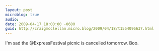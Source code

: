 ```yaml
---
layout: post
microblog: true
audio: 
date: 2009-04-17 18:00:00 -0600
guid: http://craigmcclellan.micro.blog/2009/04/18/t1554096637.html
---
```

I'm sad the @ExpressFestival picnic is cancelled tomorrow. Boo.

